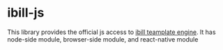 # ibill-js
This library provides the official js access to [ibill teamplate engine](https://ibill.today/landing/). It has node-side module, browser-side module, and react-native module
